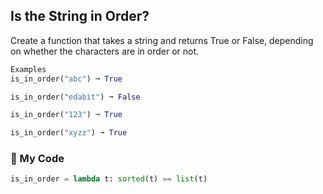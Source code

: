 ## Is the String in Order?

Create a function that takes a string and returns True or False, depending on whether the characters are in order or not.
```python
Examples
is_in_order("abc") ➞ True

is_in_order("edabit") ➞ False

is_in_order("123") ➞ True

is_in_order("xyzz") ➞ True
```
### :snake: My Code
```python
is_in_order = lambda t: sorted(t) == list(t)
	
```
